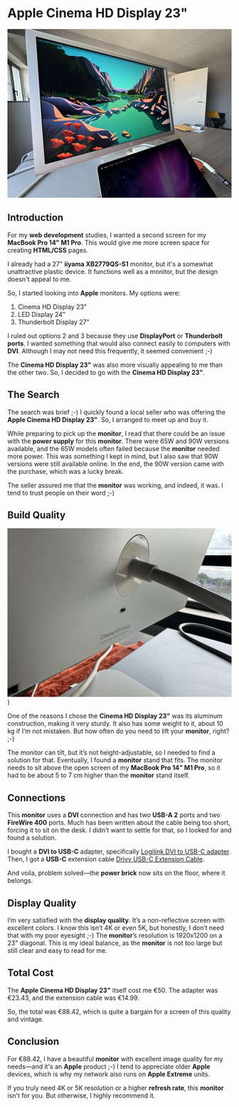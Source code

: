 # Apple Cinema HD Display 23"

![Apple Cinema HD Display 23"](images/cinema-display-1.jpg)

## Introduction

For my **web development** studies, I wanted a second screen for my **MacBook Pro 14" M1 Pro**. This would give me more screen space for creating **HTML/CSS** pages.

I already had a 27" **iiyama XB2779QS-S1** monitor, but it's a somewhat unattractive plastic device. It functions well as a monitor, but the design doesn't appeal to me.

So, I started looking into **Apple** monitors. My options were:

1. Cinema HD Display 23"
2. LED Display 24"
3. Thunderbolt Display 27"

I ruled out options 2 and 3 because they use **DisplayPort** or **Thunderbolt ports**. I wanted something that would also connect easily to computers with **DVI**. Although I may not need this frequently, it seemed convenient ;-)

The **Cinema HD Display 23"** was also more visually appealing to me than the other two. So, I decided to go with the **Cinema HD Display 23"**.

## The Search

The search was brief ;-) I quickly found a local seller who was offering the **Apple Cinema HD Display 23"**. So, I arranged to meet up and buy it.

While preparing to pick up the **monitor**, I read that there could be an issue with the **power supply** for this **monitor**. There were 65W and 90W versions available, and the 65W models often failed because the **monitor** needed more power. This was something I kept in mind, but I also saw that 90W versions were still available online. In the end, the 90W version came with the purchase, which was a lucky break.

The seller assured me that the **monitor** was working, and indeed, it was. I tend to trust people on their word ;-)

## Build Quality

![Back of Apple Cinema HD Display 23"](images/cinema-display-2.jpg))

One of the reasons I chose the **Cinema HD Display 23"** was its aluminum construction, making it very sturdy. It also has some weight to it, about 10 kg if I’m not mistaken. But how often do you need to lift your **monitor**, right? ;-)

The monitor can tilt, but it’s not height-adjustable, so I needed to find a solution for that. Eventually, I found a **monitor** stand that fits. The monitor needs to sit above the open screen of my **MacBook Pro 14" M1 Pro**, so it had to be about 5 to 7 cm higher than the **monitor** stand itself.

## Connections

This **monitor** uses a **DVI** connection and has two **USB-A 2** ports and two **FireWire 400** ports. Much has been written about the cable being too short, forcing it to sit on the desk. I didn’t want to settle for that, so I looked for and found a solution.

I bought a **DVI to USB-C** adapter, specifically [Logilink DVI to USB-C adapter](https://www.amazon.com.be/dp/B06XNJK99N?ref=ppx_yo2ov_dt_b_fed_asin_title). Then, I got a **USB-C** extension cable [Drivv USB-C Extension Cable](https://www.bol.com/be/nl/p/drivv-usb-c-3-2-male-naar-usb-c-female-kabel-fast-charge-snellader-usb-c-data-en-oplaadkabel-2-meter-o-a-samsung-iphone-15-meer-grijs/9300000176760754/?bltgh=f1119018-aba4-40be-bebf-3b334a7c1688.wishlist_details_page_products.WishlistDetailProductCardItem_2.ProductTitle).

And voila, problem solved—the **power brick** now sits on the floor, where it belongs.

## Display Quality

I’m very satisfied with the **display quality**. It’s a non-reflective screen with excellent colors. I know this isn’t 4K or even 5K, but honestly, I don’t need that with my poor eyesight ;-) The **monitor**’s resolution is 1920x1200 on a 23" diagonal. This is my ideal balance, as the **monitor** is not too large but still clear and easy to read for me.

## Total Cost

The **Apple Cinema HD Display 23"** itself cost me €50. The adapter was €23.43, and the extension cable was €14.99.

So, the total was €88.42, which is quite a bargain for a screen of this quality and vintage.

## Conclusion

For €88.42, I have a beautiful **monitor** with excellent image quality for my needs—and it's an **Apple** product ;-)
I tend to appreciate older **Apple** devices, which is why my network also runs on **Apple Extreme** units.

If you truly need 4K or 5K resolution or a higher **refresh rate**, this **monitor** isn't for you. But otherwise, I highly recommend it.
